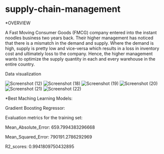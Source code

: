 # supply-chain-management
*OVERVIEW

A Fast Moving Consumer Goods (FMCG) company entered into the instant noodles business two
years back. Their higher management has noticed that there is a mismatch in the demand and
supply. Where the demand is high, supply is pretty low and vice-versa which results in a loss in
inventory cost and ultimately loss to the company. Hence, the higher management wants to
optimize the supply quantity in each and every warehouse in the entire country.

Data visualization

![Screenshot (12)](https://github.com/SOORAJ-DSML/supply-chain-management/assets/133573084/dc6522a1-c813-4aa1-b758-f05dfc3d2c24)
![Screenshot (18)](https://github.com/SOORAJ-DSML/supply-chain-management/assets/133573084/f2ea5c8f-f9e1-4b85-a5de-170c51c68f39)
![Screenshot (19)](https://github.com/SOORAJ-DSML/supply-chain-management/assets/133573084/1d084644-6db8-4aaa-94c0-ff0acff7f37e)
![Screenshot (20)](https://github.com/SOORAJ-DSML/supply-chain-management/assets/133573084/0467eb72-f262-4343-bf05-088641131e1d)
![Screenshot (21)](https://github.com/SOORAJ-DSML/supply-chain-management/assets/133573084/e6a748f4-261f-41c3-9acc-b39729b9153c)
![Screenshot (22)](https://github.com/SOORAJ-DSML/supply-chain-management/assets/133573084/ec4f6c46-87be-442b-950f-7aafae3106a6)



*Best Maching Learning Models:

Gradient Boosting Regressor:

Evaluation metrics for the training set:

Mean_Absolute_Error: 659.7994383296668

Mean_Squared_Error: 790191.2786292969

R2_scores: 0.9941809750432895

